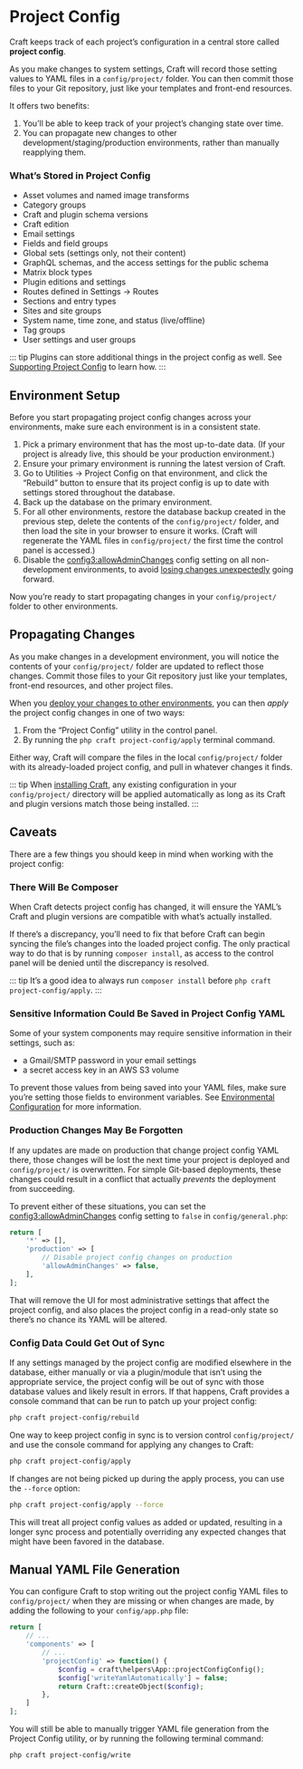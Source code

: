 # Project Config

Craft keeps track of each project’s configuration in a central store called **project config**.

As you make changes to system settings, Craft will record those setting values to YAML files in a `config/project/` folder. You can then commit those files to your Git repository, just like your templates and front-end resources.

It offers two benefits:

1. You’ll be able to keep track of your project’s changing state over time.
2. You can propagate new changes to other development/staging/production environments, rather than manually reapplying them.

### What’s Stored in Project Config

- Asset volumes and named image transforms
- Category groups
- Craft and plugin schema versions
- Craft edition
- Email settings
- Fields and field groups
- Global sets (settings only, not their content)
- GraphQL schemas, and the access settings for the public schema
- Matrix block types
- Plugin editions and settings
- Routes defined in Settings → Routes
- Sections and entry types
- Sites and site groups
- System name, time zone, and status (live/offline)
- Tag groups
- User settings and user groups

::: tip
Plugins can store additional things in the project config as well. See [Supporting Project Config](extend/project-config.md) to learn how.
:::

## Environment Setup

Before you start propagating project config changes across your environments, make sure each environment is in a consistent state.

1. Pick a primary environment that has the most up-to-date data. (If your project is already live, this should be your production environment.)
2. Ensure your primary environment is running the latest version of Craft.
3. Go to Utilities → Project Config on that environment, and click the “Rebuild” button to ensure that its project config is up to date with settings stored throughout the database.
4. Back up the database on the primary environment.
5. For all other environments, restore the database backup created in the previous step, delete the contents of the `config/project/` folder, and then load the site in your browser to ensure it works. (Craft will regenerate the YAML files in `config/project/` the first time the control panel is accessed.)
6. Disable the <config3:allowAdminChanges> config setting on all non-development environments, to avoid [losing changes unexpectedly](#production-changes-may-be-forgotten) going forward.

Now you’re ready to start propagating changes in your `config/project/` folder to other environments.

## Propagating Changes

As you make changes in a development environment, you will notice the contents of your `config/project/` folder are updated to reflect those changes. Commit those files to your Git repository just like your templates, front-end resources, and other project files.

When you [deploy your changes to other environments](https://craftcms.com/knowledge-base/deployment-best-practices), you can then _apply_ the project config changes in one of two ways:

1. From the “Project Config” utility in the control panel.
2. By running the `php craft project-config/apply` terminal command.

Either way, Craft will compare the files in the local `config/project/` folder with its already-loaded project config, and pull in whatever changes it finds.

::: tip
When [installing Craft](installation.md), any existing configuration in your `config/project/` directory will be applied automatically as long as its Craft and plugin versions match those being installed.
:::

## Caveats

There are a few things you should keep in mind when working with the project config:

### There Will Be Composer

When Craft detects project config has changed, it will ensure the YAML’s Craft and plugin versions are compatible with what’s actually installed.

If there’s a discrepancy, you’ll need to fix that before Craft can begin syncing the file’s changes into the loaded project config. The only practical way to do that is by running `composer install`, as access to the control panel will be denied until the discrepancy is resolved.

::: tip
It’s a good idea to always run `composer install` before `php craft project-config/apply`.
:::

### Sensitive Information Could Be Saved in Project Config YAML

Some of your system components may require sensitive information in their settings, such as:

- a Gmail/SMTP password in your email settings
- a secret access key in an AWS S3 volume

To prevent those values from being saved into your YAML files, make sure you’re setting those fields to environment variables. See [Environmental Configuration](config/#environmental-configuration) for more information.

### Production Changes May Be Forgotten

If any updates are made on production that change project config YAML there, those changes will be lost the next time your project is deployed and `config/project/` is overwritten. For simple Git-based deployments, these changes could result in a conflict that actually _prevents_ the deployment from succeeding.

To prevent either of these situations, you can set the <config3:allowAdminChanges> config setting to `false` in `config/general.php`:

```php
return [
    '*' => [],
    'production' => [
        // Disable project config changes on production
        'allowAdminChanges' => false,
    ],
];
```

That will remove the UI for most administrative settings that affect the project config, and also places the project config in a read-only state so there’s no chance its YAML will be altered.

### Config Data Could Get Out of Sync

If any settings managed by the project config are modified elsewhere in the database, either manually or via a plugin/module that isn’t using the appropriate service, the project config will be out of sync with those database values and likely result in errors. If that happens, Craft provides a console command that can be run to patch up your project config:

```bash
php craft project-config/rebuild
```

One way to keep project config in sync is to version control `config/project/` and use the console command for applying any changes to Craft:

```bash
php craft project-config/apply
```

If changes are not being picked up during the apply process, you can use the `--force` option:

```bash
php craft project-config/apply --force
```

This will treat all project config values as added or updated, resulting in a longer sync process and potentially overriding any expected changes that might have been favored in the database.

## Manual YAML File Generation

You can configure Craft to stop writing out the project config YAML files to `config/project/` when they are missing or when changes are made, by adding the following to your `config/app.php` file:

```php
return [
    // ...
    'components' => [
        // ...
        'projectConfig' => function() {
            $config = craft\helpers\App::projectConfigConfig();
            $config['writeYamlAutomatically'] = false;
            return Craft::createObject($config);
        },
    ]
];
```

You will still be able to manually trigger YAML file generation from the Project Config utility, or by running the following terminal command:

```bash
php craft project-config/write
```
